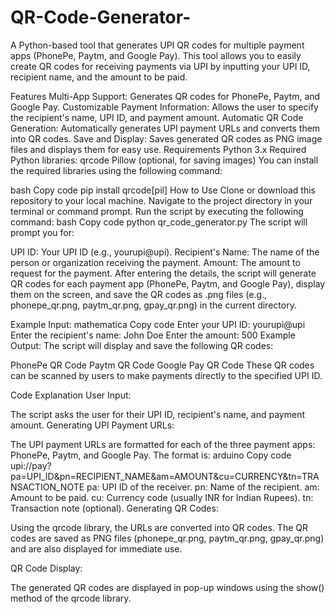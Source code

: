 # QR-Code-Generator-

A Python-based tool that generates UPI QR codes for multiple payment apps (PhonePe, Paytm, and Google Pay). This tool allows you to easily create QR codes for receiving payments via UPI by inputting your UPI ID, recipient name, and the amount to be paid.

Features
Multi-App Support: Generates QR codes for PhonePe, Paytm, and Google Pay.
Customizable Payment Information: Allows the user to specify the recipient's name, UPI ID, and payment amount.
Automatic QR Code Generation: Automatically generates UPI payment URLs and converts them into QR codes.
Save and Display: Saves generated QR codes as PNG image files and displays them for easy use.
Requirements
Python 3.x
Required Python libraries:
qrcode
Pillow (optional, for saving images)
You can install the required libraries using the following command:

bash
Copy code
pip install qrcode[pil]
How to Use
Clone or download this repository to your local machine.
Navigate to the project directory in your terminal or command prompt.
Run the script by executing the following command:
bash
Copy code
python qr_code_generator.py
The script will prompt you for:

UPI ID: Your UPI ID (e.g., yourupi@upi).
Recipient's Name: The name of the person or organization receiving the payment.
Amount: The amount to request for the payment.
After entering the details, the script will generate QR codes for each payment app (PhonePe, Paytm, and Google Pay), display them on the screen, and save the QR codes as .png files (e.g., phonepe_qr.png, paytm_qr.png, gpay_qr.png) in the current directory.

Example Input:
mathematica
Copy code
Enter your UPI ID: yourupi@upi
Enter the recipient's name: John Doe
Enter the amount: 500
Example Output:
The script will display and save the following QR codes:

PhonePe QR Code
Paytm QR Code
Google Pay QR Code
These QR codes can be scanned by users to make payments directly to the specified UPI ID.

Code Explanation
User Input:

The script asks the user for their UPI ID, recipient's name, and payment amount.
Generating UPI Payment URLs:

The UPI payment URLs are formatted for each of the three payment apps: PhonePe, Paytm, and Google Pay. The format is:
arduino
Copy code
upi://pay?pa=UPI_ID&pn=RECIPIENT_NAME&am=AMOUNT&cu=CURRENCY&tn=TRANSACTION_NOTE
pa: UPI ID of the receiver.
pn: Name of the recipient.
am: Amount to be paid.
cu: Currency code (usually INR for Indian Rupees).
tn: Transaction note (optional).
Generating QR Codes:

Using the qrcode library, the URLs are converted into QR codes.
The QR codes are saved as PNG files (phonepe_qr.png, paytm_qr.png, gpay_qr.png) and are also displayed for immediate use.

QR Code Display:

The generated QR codes are displayed in pop-up windows using the show() method of the qrcode library.
